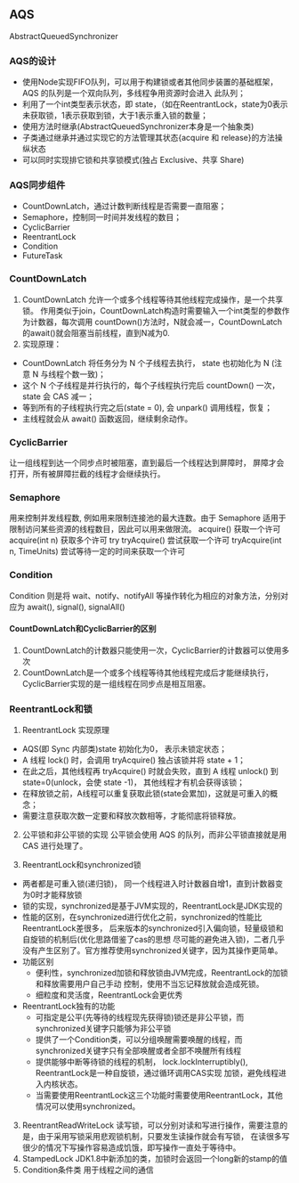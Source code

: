 ## AQS 
AbstractQueuedSynchronizer
### AQS的设计
* 使用Node实现FIFO队列，可以用于构建锁或者其他同步装置的基础框架，AQS 的队列是一个双向队列，多线程争用资源时会进入
此队列；
* 利用了一个int类型表示状态，即 state，（如在ReentrantLock，state为0表示未获取锁，1表示获取到锁，大于1表示重入锁的数量；
* 使用方法时继承(AbstractQueuedSynchronizer本身是一个抽象类)
* 子类通过继承并通过实现它的方法管理其状态{acquire 和 release}的方法操纵状态
* 可以同时实现排它锁和共享锁模式(独占 Exclusive、共享 Share)

### AQS同步组件
* CountDownLatch，通过计数判断线程是否需要一直阻塞；
* Semaphore，控制同一时间并发线程的数目；
* CyclicBarrier
* ReentrantLock
* Condition
* FutureTask

### CountDownLatch
1. CountDownLatch 允许一个或多个线程等待其他线程完成操作，是一个共享锁。
作用类似于join，CountDownLatch构造时需要输入一个int类型的参数作为计数器，每次调用
countDown()方法时，N就会减一，CountDownLatch的await()就会阻塞当前线程，直到N减为0.
2. 实现原理：
* CountDownLatch 将任务分为 N 个子线程去执行， state 也初始化为 N (注意 N 与线程个数一致)；
* 这个 N 个子线程是并行执行的，每个子线程执行完后 countDown() 一次， state 会 CAS 减一；
* 等到所有的子线程执行完之后(state = 0), 会 unpark() 调用线程，恢复；
* 主线程就会从 await() 函数返回，继续剩余动作。

### CyclicBarrier
让一组线程到达一个同步点时被阻塞，直到最后一个线程达到屏障时，
屏障才会打开，所有被屏障拦截的线程才会继续执行。

### Semaphore
用来控制并发线程数, 例如用来限制连接池的最大连数。由于 Semaphore 适用于限制访问某些资源的线程数目，因此可以用来做限流。
acquire() 获取一个许可
acquire(int n) 获取多个许可
try
tryAcquire() 尝试获取一个许可
tryAcquire(int n, TimeUnits) 尝试等待一定的时间来获取一个许可

### Condition
Condition 则是将 wait、notify、notifyAll 等操作转化为相应的对象方法，分别对应为 await(), signal(),
signalAll()

#### CountDownLatch和CyclicBarrier的区别
1. CountDownLatch的计数器只能使用一次，CyclicBarrier的计数器可以使用多次
2. CountDownLatch是一个或多个线程等待其他线程完成后才能继续执行，
CyclicBarrier实现的是一组线程在同步点是相互阻塞。

### ReentrantLock和锁
1. ReentrantLock 实现原理
* AQS(即 Sync 内部类)state 初始化为0， 表示未锁定状态；
* A 线程 lock() 时，会调用 tryAcquire() 独占该锁并将 state + 1；
* 在此之后，其他线程再 tryAcquire() 时就会失败，直到 A 线程 unlock() 到 state=0(unlock，会使 state -1)，
其他线程才有机会获得该锁；
* 在释放锁之前，A线程可以重复获取此锁(state会累加)，这就是可重入的概念；
* 需要注意获取次数一定要和释放次数相等，才能彻底将锁释放。

2. 公平锁和非公平锁的实现
公平锁会使用 AQS 的队列，而非公平锁直接就是用 CAS 进行处理了。
    
2. ReentrantLock和synchronized锁
* 两者都是可重入锁(递归锁)， 同一个线程进入时计数器自增1，直到计数器变为0时才能释放锁
* 锁的实现，synchronized是基于JVM实现的，ReentrantLock是JDK实现的
* 性能的区别，在synchronized进行优化之前，synchronized的性能比ReentrantLock差很多，
后来版本的synchronized引入偏向锁，轻量级锁和自旋锁的机制后(优化思路借鉴了cas的思想
尽可能的避免进入锁)，二者几乎没有产生区别了。官方推荐使用synchronized关键字，因为其操作更简单。
* 功能区别
    * 便利性，synchronized加锁和释放锁由JVM完成，ReentrantLock的加锁和释放需要用户自己手动
    控制，使用不当忘记释放就会造成死锁。
    * 细粒度和灵活度，ReentrantLock会更优秀
* ReentrantLock独有的功能
    * 可指定是公平(先等待的线程现先获得锁)锁还是非公平锁，而synchronized关键字只能够为非公平锁
    * 提供了一个Condition类，可以分组唤醒需要唤醒的线程，而synchronized关键字只有全部唤醒或者全部不唤醒所有线程
    * 提供能够中断等待锁的线程的机制， lock.lockInterruptibly(), ReentrantLock是一种自旋锁，通过循环调用CAS实现
    加锁，避免线程进入内核状态。
    * 当需要使用ReentrantLock这三个功能时需要使用ReentrantLock，其他情况可以使用synchronized。
3. ReentrantReadWriteLock
读写锁，可以分别对读和写进行操作，需要注意的是，由于采用写锁采用悲观锁机制，只要发生读操作就会有写锁，
在读很多写很少的情况下写操作容易造成饥饿，即写操作一直处于等待中。
4. StampedLock
JDK1.8中新添加的类，加锁时会返回一个long新的stamp的值
5. Condition条件类
用于线程之间的通信